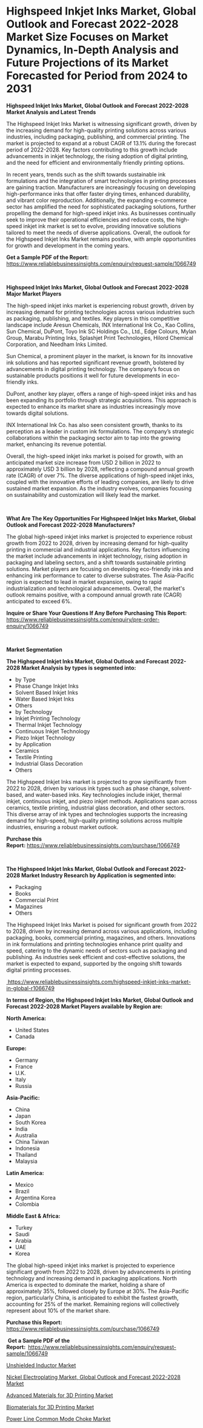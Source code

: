<p><h1>Highspeed Inkjet Inks Market, Global Outlook and Forecast 2022-2028 Market Size Focuses on Market Dynamics, In-Depth Analysis and Future Projections of its Market Forecasted for Period from 2024 to 2031</h1></p><p><strong>Highspeed Inkjet Inks Market, Global Outlook and Forecast 2022-2028 Market Analysis and Latest Trends</strong></p>
<p><p>The Highspeed Inkjet Inks Market is witnessing significant growth, driven by the increasing demand for high-quality printing solutions across various industries, including packaging, publishing, and commercial printing. The market is projected to expand at a robust CAGR of 13.1% during the forecast period of 2022-2028. Key factors contributing to this growth include advancements in inkjet technology, the rising adoption of digital printing, and the need for efficient and environmentally friendly printing options.</p><p>In recent years, trends such as the shift towards sustainable ink formulations and the integration of smart technologies in printing processes are gaining traction. Manufacturers are increasingly focusing on developing high-performance inks that offer faster drying times, enhanced durability, and vibrant color reproduction. Additionally, the expanding e-commerce sector has amplified the need for sophisticated packaging solutions, further propelling the demand for high-speed inkjet inks. As businesses continually seek to improve their operational efficiencies and reduce costs, the high-speed inkjet ink market is set to evolve, providing innovative solutions tailored to meet the needs of diverse applications. Overall, the outlook for the Highspeed Inkjet Inks Market remains positive, with ample opportunities for growth and development in the coming years.</p></p>
<p><strong>Get a Sample PDF of the Report:&nbsp;</strong> <a href="https://www.reliablebusinessinsights.com/enquiry/request-sample/1066749">https://www.reliablebusinessinsights.com/enquiry/request-sample/1066749</a></p>
<p>&nbsp;</p>
<p><strong>Highspeed Inkjet Inks Market, Global Outlook and Forecast 2022-2028 Major Market Players</strong></p>
<p><p>The high-speed inkjet inks market is experiencing robust growth, driven by increasing demand for printing technologies across various industries such as packaging, publishing, and textiles. Key players in this competitive landscape include Aresun Chemicals, INX International Ink Co., Kao Collins, Sun Chemical, DuPont, Toyo Ink SC Holdings Co., Ltd., Edge Colours, Mylan Group, Marabu Printing Inks, Splashjet Print Technologies, Hilord Chemical Corporation, and Needham Inks Limited.</p><p>Sun Chemical, a prominent player in the market, is known for its innovative ink solutions and has reported significant revenue growth, bolstered by advancements in digital printing technology. The company’s focus on sustainable products positions it well for future developments in eco-friendly inks.</p><p>DuPont, another key player, offers a range of high-speed inkjet inks and has been expanding its portfolio through strategic acquisitions. This approach is expected to enhance its market share as industries increasingly move towards digital solutions.</p><p>INX International Ink Co. has also seen consistent growth, thanks to its perception as a leader in custom ink formulations. The company’s strategic collaborations within the packaging sector aim to tap into the growing market, enhancing its revenue potential.</p><p>Overall, the high-speed inkjet inks market is poised for growth, with an anticipated market size increase from USD 2 billion in 2022 to approximately USD 3 billion by 2028, reflecting a compound annual growth rate (CAGR) of over 7%. The diverse applications of high-speed inkjet inks, coupled with the innovative efforts of leading companies, are likely to drive sustained market expansion. As the industry evolves, companies focusing on sustainability and customization will likely lead the market.</p></p>
<p>&nbsp;</p>
<p><strong>What Are The Key Opportunities For Highspeed Inkjet Inks Market, Global Outlook and Forecast 2022-2028 Manufacturers?</strong></p>
<p><p>The global high-speed inkjet inks market is projected to experience robust growth from 2022 to 2028, driven by increasing demand for high-quality printing in commercial and industrial applications. Key factors influencing the market include advancements in inkjet technology, rising adoption in packaging and labeling sectors, and a shift towards sustainable printing solutions. Market players are focusing on developing eco-friendly inks and enhancing ink performance to cater to diverse substrates. The Asia-Pacific region is expected to lead in market expansion, owing to rapid industrialization and technological advancements. Overall, the market's outlook remains positive, with a compound annual growth rate (CAGR) anticipated to exceed 6%.</p></p>
<p><strong>Inquire or Share Your Questions If Any Before Purchasing This Report:</strong> <a href="https://www.reliablebusinessinsights.com/enquiry/pre-order-enquiry/1066749">https://www.reliablebusinessinsights.com/enquiry/pre-order-enquiry/1066749</a></p>
<p>&nbsp;</p>
<p><strong>Market Segmentation</strong></p>
<p><strong>The Highspeed Inkjet Inks Market, Global Outlook and Forecast 2022-2028 Market Analysis by types is segmented into:</strong></p>
<p><ul><li>by Type</li><li>Phase Change Inkjet Inks</li><li>Solvent Based Inkjet Inks</li><li>Water Based Inkjet Inks</li><li>Others</li><li>by Technology</li><li>Inkjet Printing Technology</li><li>Thermal Inkjet Technology</li><li>Continuous Inkjet Technology</li><li>Piezo Inkjet Technology</li><li>by Application</li><li>Ceramics</li><li>Textile Printing</li><li>Industrial Glass Decoration</li><li>Others</li></ul></p>
<p><p>The Highspeed Inkjet Inks market is projected to grow significantly from 2022 to 2028, driven by various ink types such as phase change, solvent-based, and water-based inks. Key technologies include inkjet, thermal inkjet, continuous inkjet, and piezo inkjet methods. Applications span across ceramics, textile printing, industrial glass decoration, and other sectors. This diverse array of ink types and technologies supports the increasing demand for high-speed, high-quality printing solutions across multiple industries, ensuring a robust market outlook.</p></p>
<p><strong>Purchase this Report:&nbsp;</strong><a href="https://www.reliablebusinessinsights.com/purchase/1066749">https://www.reliablebusinessinsights.com/purchase/1066749</a></p>
<p>&nbsp;</p>
<p><strong>The Highspeed Inkjet Inks Market, Global Outlook and Forecast 2022-2028 Market Industry Research by Application is segmented into:</strong></p>
<p><ul><li>Packaging</li><li>Books</li><li>Commercial Print</li><li>Magazines</li><li>Others</li></ul></p>
<p><p>The Highspeed Inkjet Inks Market is poised for significant growth from 2022 to 2028, driven by increasing demand across various applications, including packaging, books, commercial printing, magazines, and others. Innovations in ink formulations and printing technologies enhance print quality and speed, catering to the dynamic needs of sectors such as packaging and publishing. As industries seek efficient and cost-effective solutions, the market is expected to expand, supported by the ongoing shift towards digital printing processes.</p></p>
<p><a href="https://www.reliablebusinessinsights.com/highspeed-inkjet-inks-market-in-global-r1066749">&nbsp;https://www.reliablebusinessinsights.com/highspeed-inkjet-inks-market-in-global-r1066749</a></p>
<p><strong>In terms of Region, the Highspeed Inkjet Inks Market, Global Outlook and Forecast 2022-2028 Market Players available by Region are:</strong></p>
<p>
    <p> <strong> North America: </strong>
        <ul>
            <li>United States</li>
            <li>Canada</li>
        </ul>
        </p> 
    <p> <strong> Europe: </strong>
        <ul>
            <li>Germany</li>
            <li>France</li>
            <li>U.K.</li>
            <li>Italy</li>
            <li>Russia</li>
        </ul>
        </p> 
    <p> <strong> Asia-Pacific: </strong>
        <ul>
            <li>China</li>
            <li>Japan</li>
            <li>South Korea</li>
            <li>India</li>
            <li>Australia</li>
            <li>China Taiwan</li>
            <li>Indonesia</li>
            <li>Thailand</li>
            <li>Malaysia</li>
        </ul>
        </p> 
    <p> <strong> Latin America: </strong>
        <ul>
            <li>Mexico</li>
            <li>Brazil</li>
            <li>Argentina Korea</li>
            <li>Colombia</li>
        </ul>
        </p> 
    <p> <strong> Middle East & Africa: </strong>
        <ul>
            <li>Turkey</li>
            <li>Saudi</li>
            <li>Arabia</li>
            <li>UAE</li>
            <li>Korea</li>
        </ul>
    </p>
    </p>
<p><p>The global high-speed inkjet inks market is projected to experience significant growth from 2022 to 2028, driven by advancements in printing technology and increasing demand in packaging applications. North America is expected to dominate the market, holding a share of approximately 35%, followed closely by Europe at 30%. The Asia-Pacific region, particularly China, is anticipated to exhibit the fastest growth, accounting for 25% of the market. Remaining regions will collectively represent about 10% of the market share.</p></p>
<p><strong>Purchase this Report: </strong><a href="https://www.reliablebusinessinsights.com/purchase/1066749">https://www.reliablebusinessinsights.com/purchase/1066749</a></p>
<p>&nbsp;<strong>Get a Sample PDF of the Report:&nbsp;&nbsp;</strong><a href="https://www.reliablebusinessinsights.com/enquiry/request-sample/1066749">https://www.reliablebusinessinsights.com/enquiry/request-sample/1066749</a></p>
<p><strong></strong></p>
<p><p><a href="https://www.linkedin.com/pulse/global-unshielded-inductor-market-trends-insights-growth-t2ije?trackingId=LuwBKotxRHKBek7TEBSx%2Bw%3D%3D">Unshielded Inductor Market</a></p><p><a href="https://github.com/FahadAhmed223/Market-Research-Report-List-1/blob/main/nickel-electroplating-market-global-outlook-and-forecast-2022-2028-market.md">Nickel Electroplating Market, Global Outlook and Forecast 2022-2028 Market</a></p><p><a href="https://issuu.com/reportprime-2/docs/advanced-materials-for-3d-printing-_31f2c47304df43">Advanced Materials for 3D Printing Market</a></p><p><a href="https://issuu.com/reportprime-2/docs/biomaterials-for-3d-printing-market_07112aa89566d5">Biomaterials for 3D Printing Market</a></p><p><a href="https://www.linkedin.com/pulse/role-power-line-common-mode-choke-market-applications-teane?trackingId=nMCKJCVaSOip%2BUpoE2VKWw%3D%3D">Power Line Common Mode Choke Market</a></p></p>